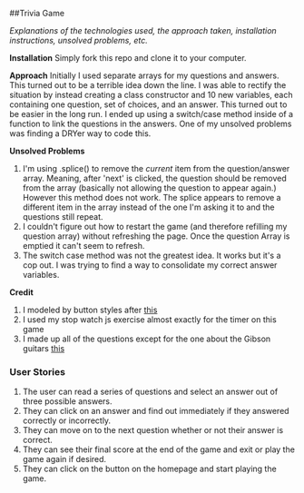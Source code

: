 ##Trivia Game

*Explanations of the technologies used, the approach taken, installation instructions, unsolved problems, etc.*

**Installation**
Simply fork this repo and clone it to your computer.

**Approach**
Initially I used separate arrays for my questions and answers. This turned out to be a terrible idea down the line. I was able to rectify the situation by instead creating a class constructor and 10 new variables, each containing one question, set of choices, and an answer. This turned out to be easier in the long run. I ended up using a switch/case method inside of a function to link the questions in the answers. One of my unsolved problems was finding a DRYer way to code this.

**Unsolved Problems**
1. I'm using .splice() to remove the *current* item from the question/answer array. Meaning, after 'next' is clicked, the question should be removed from the array (basically not allowing the question to appear again.) However this method does not work. The splice appears to remove a different item in the array instead of the one I'm asking it to and the questions still repeat.
2. I couldn't figure out how to restart the game (and therefore refilling my question array) without refreshing the page. Once the question Array is emptied it can't seem to refresh.
3. The switch case method was not the greatest idea. It works but it's a cop out. I was trying to find a way to consolidate my correct answer variables.

**Credit**
1. I modeled by button styles after [this](https://tympanus.net/Development/CreativeButtons/)
2. I used my stop watch js exercise almost exactly for the timer on this game
3. I made up all of the questions except for the one about the Gibson guitars [this](http://chartcons.com/120-music-trivia-questions-answers/)

### User Stories

1. The user can read a series of questions and select an answer out of three possible answers.
2. They can click on an answer and find out immediately if they answered correctly or incorrectly.
3. They can move on to the next question whether or not their answer is correct.
4. They can see their final score at the end of the game and exit or play the game again if desired.
5. They can click on the button on the homepage and start playing the game.
